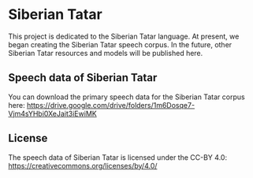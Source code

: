 # Siberian Tatar

This project is dedicated to the Siberian Tatar language. At present, we began creating the Siberian Tatar speech corpus. In the future, other Siberian Tatar resources and models will be published here.

## Speech data of Siberian Tatar

You can download the primary speech data for the Siberian Tatar corpus here: https://drive.google.com/drive/folders/1m6Dosqe7-Vjm4sYHbi0XeJait3iEwiMK

## License

The speech data of Siberian Tatar is licensed under the CC-BY 4.0: https://creativecommons.org/licenses/by/4.0/
